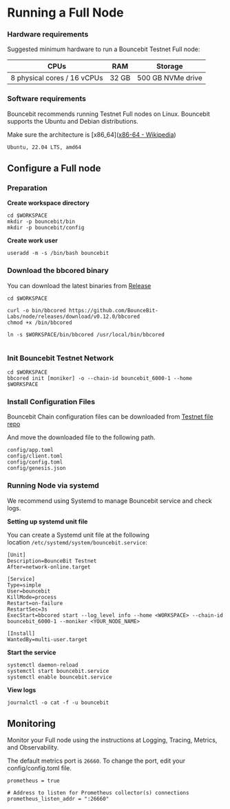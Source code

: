 # Running a Full Node



### Hardware requirements

Suggested minimum hardware to run a Bouncebit Testnet Full node:

| CPUs                        | RAM   | Storage           |
|-----------------------------|-------|-------------------|
| 8 physical cores / 16 vCPUs | 32 GB | 500 GB NVMe drive |

### Software requirements

Bouncebit recommends running Testnet Full nodes on Linux. Bouncebit supports the Ubuntu and Debian distributions. 

Make sure the architecture is [x86_64]([x86-64 - Wikipedia](https://en.wikipedia.org/wiki/X86-64))

```
Ubuntu, 22.04 LTS, amd64
```



## Configure a Full node

### Preparation

**Create workspace directory**

```
cd $WORKSPACE
mkdir -p bouncebit/bin
mkdir -p bouncebit/config
```

**Create work user**

```
useradd -m -s /bin/bash bouncebit
```



### Download the bbcored binary

You can download the latest binaries from [Release](https://github.com/BounceBit-Labs/node/releases/tag/v0.12.0)

```
cd $WORKSPACE

curl -o bin/bbcored https://github.com/BounceBit-Labs/node/releases/download/v0.12.0/bbcored
chmod +x /bin/bbcored

ln -s $WORKSPACE/bin/bbcored /usr/local/bin/bbcored


```

### Init Bouncebit Testnet Network

```
cd $WORKSPACE
bbcored init [moniker] -o --chain-id bouncebit_6000-1 --home $WORKSPACE
```

### Install Configuration Files

Bouncebit Chain configuration files can be downloaded from  [Testnet file repo](https://github.com/BounceBit-Labs/testnet/tree/main/network_files)

And move the downloaded file to the following path.

```
config/app.toml
config/client.toml
config/config.toml
config/genesis.json
```

### Running Node via systemd

We recommend using Systemd to manage Bouncebit service and check logs. 

**Setting up systemd unit file**

You can create a Systemd unit file at the following location `/etc/systemd/system/bouncebit.service`:

```
[Unit]
Description=BounceBit Testnet
After=network-online.target

[Service]
Type=simple
User=bouncebit
KillMode=process
Restart=on-failure
RestartSec=3s
ExecStart=bbcored start --log_level info --home <WORKSPACE> --chain-id bouncebit_6000-1 --moniker <YOUR_NODE_NAME>

[Install]
WantedBy=multi-user.target
```

**Start the service**

```
systemctl daemon-reload
systemctl start bouncebit.service
systemctl enable bouncebit.service
```

**View logs**

```
journalctl -o cat -f -u bouncebit
```

## Monitoring

Monitor your Full node using the instructions at Logging, Tracing, Metrics, and Observability.

The default metrics port is `26660`. To change the port, edit your config/config.toml file.

```
prometheus = true

# Address to listen for Prometheus collector(s) connections
prometheus_listen_addr = ":26660"
```


